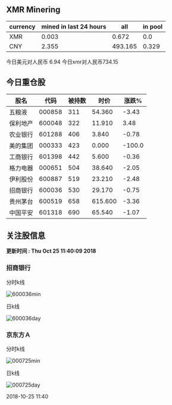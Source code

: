 ## XMR Minering

|currency|mined in last 24 hours|all|in pool|
|---|---|---|---|
|XMR|0.003|0.672|0.0|
|CNY|2.355|493.165|0.329|

今日美元对人民币 6.94	今日xmr对人民币734.15


## 今日重仓股 

|股名|代码|被持数|时价|涨跌%|
|---|---|---|---|---|
|五粮液|000858|311|54.360|-3.43|
|保利地产|600048|322|11.910|3.48|
|农业银行|601288|406|3.840|-0.78|
|美的集团|000333|423|0.000|-100.0|
|工商银行|601398|442|5.600|-0.36|
|格力电器|000651|504|38.640|-2.05|
|伊利股份|600887|519|23.210|-2.48|
|招商银行|600036|530|29.170|-0.75|
|贵州茅台|600519|658|615.600|-3.36|
|中国平安|601318|690|65.540|-1.07|

## 关注股信息
**更新时间 : Thu Oct 25 11:40:09 2018**
### 招商银行 
分时k线

![600036min](http://image.sinajs.cn/newchart/min/n/sh600036.gif)

日k线

![600036day](http://image.sinajs.cn/newchart/daily/n/sh600036.gif)

### 京东方Ａ 
分时k线

![000725min](http://image.sinajs.cn/newchart/min/n/sz000725.gif)

日k线

![000725day](http://image.sinajs.cn/newchart/daily/n/sz000725.gif)

2018-10-25 11:40